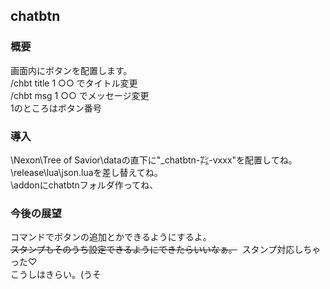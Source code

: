 ## chatbtn  
### 概要
画面内にボタンを配置します。        
/chbt title 1 ○○ でタイトル変更  
/chbt msg 1 ○○ でメッセージ変更  
1のところはボタン番号  

### 導入
\Nexon\Tree of Savior\dataの直下に"_chatbtn-㌠-vxxx"を配置してね。  
\release\lua\json.luaを差し替えてね。  
\addonにchatbtnフォルダ作ってね、  

### 今後の展望
コマンドでボタンの追加とかできるようにするよ。  
~~スタンプもそのうち設定できるようにできたらいいなぁ。~~  スタンプ対応しちゃった♡  
こうしはきらい。(うそ
